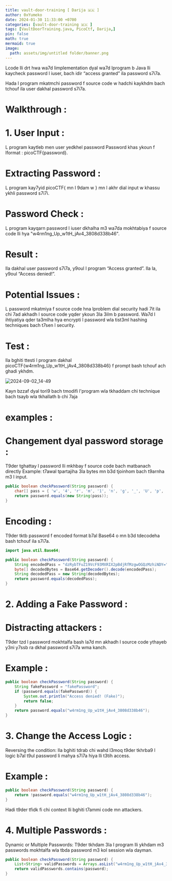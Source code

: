 ```yaml
---
title: vault-door-training [ Darija 🇲🇦 ]
author: 0xYumeko
date: 2024-01-30 11:33:00 +0700
categories: [vault-door-training 🇲🇦 ]
tags: [VaultDoorTraining.java, PicoCtf, Darija,]
pin: false
math: true
mermaid: true
image:
  path: assets/img/untitled folder/banner.png
---
```


Lcode lli drt hwa wa7d limplementation dyal wa7d lprogram b Java lli kaycheck password l iuser, bach idir “access granted” ila password s7i7a.

Hada l program mkatmchi password f source code  w hadchi kaykhdm bach tchouf ila user dakhal password s7i7a.

<h1>Walkthrough :</h1>

<h1>1. User Input : </h1> L program kaytleb men user yedkhel password  Password khas ykoun f lformat : picoCTF{password}.

<h1>Extracting Password :</h1> L program kay7yid picoCTF{ mn l 9dam w } mn l akhr dial input w khassu ykhli password s7i7i.

<h1>Password Check :</h1> L program kayqarn password l iuser dkhalha m3 wa7da mokhtabiya f source code lli hya "w4rm1ng_Up_w1tH_jAv4_3808d338b46".

<h1>Result :</h1> Ila dakhal user password s7i7a, y9oul l program “Access granted”. Ila la, y9oul “Access denied!”.

<h1>Potential Issues :</h1>

L password mkatmiya f source code  hna lproblem dial security hadi  7it ila chi 7ad akhadh l source code  yqder ykoun 3la 3ilm b password.
Wa7d l ihtiyatiya qder ta3mlha hya encrypti l password wla tist3ml hashing techniques bach t7sen l security.

<h1>Test :</h1> Ila bghiti ttesti l program  dakhal picoCTF{w4rm1ng_Up_w1tH_jAv4_3808d338b46} f prompt bash tchouf ach ghadi ykhdm.

![2024-09-02_14-49](https://github.com/user-attachments/assets/fb03ba2f-649f-412b-94d0-df0c906716be)


Kayn bzzaf dyal tori9 bach tmodifi l'program wla tkhaddam chi technique bach tsayb wla tkhallath b chi 7aja 
<h1>examples : </h1>

<h1>Changement dyal password storage :</h1> T9der tghattay l password lli mkhbay f source code bach matbanach directly  Example: t7awal tpartajiha 3la bytes mn b3d tjoinhom bach t9arnha m3 l input.

```java
public boolean checkPassword(String password) {
    char[] pass = { 'w', '4', 'r', 'm', '1', 'n', 'g', '_', 'U', 'p', '_', 'w', '1', 't', 'H', '_', 'j', 'A', 'v', '4', '_', '3', '8', '0', '8', 'd', '3', '3', '8', 'b', '4', '6' };
    return password.equals(new String(pass));
}
```

<h1>Encoding :</h1>  T9der tktb password f encoded format  b7al Base64  o mn b3d tdecodeha bash tchouf ila s7i7a.

```java
import java.util.Base64;

public boolean checkPassword(String password) {
    String encodedPass = "dzRybTFuZ19VcF93MXRIX2pBdjRfMzgwOGQzMzhiNDY=";
    byte[] decodedBytes = Base64.getDecoder().decode(encodedPass);
    String decodedPass = new String(decodedBytes);
    return password.equals(decodedPass);
}
```

<h1>2. Adding a Fake Password :</h1>


<h1>Distracting attackers :</h1> T9der tzd l password mokhtalfa bash la7d mn akhadh l source code ythayeb  y3ni y7ssb ra dkhal password s7i7a wma kanch. 

<h1>Example :</h1>

```java
public boolean checkPassword(String password) {
    String fakePassword = "fakePassword";
    if (password.equals(fakePassword)) {
        System.out.println("Access denied! (Fake)");
        return false;
    }
    return password.equals("w4rm1ng_Up_w1tH_jAv4_3808d338b46");
}
```

<h1>3. Change the Access Logic :</h1>
Reversing the condition: Ila bghiti tdrab chi wahd l3moq  t9der tkhrba9 l logic b7al t9ul password li mahya s7i7a hiya lli t3tih access. 

<h1>Example :</h1>

```java
public boolean checkPassword(String password) {
    return !password.equals("w4rm1ng_Up_w1tH_jAv4_3808d338b46");
}
```
Hadi t9der tfidk fi chi context lli bghiti t7ammi code mn attackers.


<h1>4. Multiple Passwords :</h1>
Dynamic or Multiple Passwords: T9der tkhdam 3la l program lli ykhdam m3 passwords mokhtalfa wla tbda password m3 kol session wla dayman.


```java
public boolean checkPassword(String password) {
    List<String> validPasswords = Arrays.asList("w4rm1ng_Up_w1tH_jAv4_3808d338b46", "an0ther_Val1d_Pass");
    return validPasswords.contains(password);
}
```




